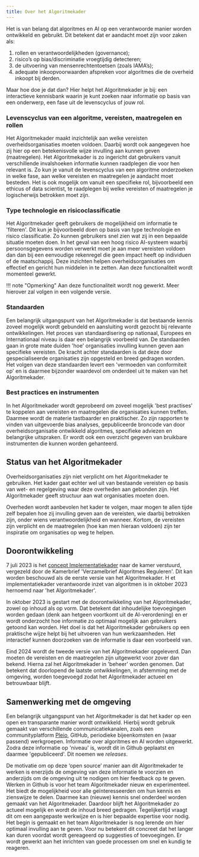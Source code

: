 ```yaml
---
title: Over het Algoritmekader
---
```


Het is van belang dat algoritmes en AI op een verantwoorde manier worden ontwikkeld en gebruikt. 
Dit betekent dat er aandacht moet zijn voor zaken als:
1. rollen en verantwoordelijkheden (governance);
2. risico’s op bias/discriminatie vroegtijdig detecteren;
3. de uitvoering van mensenrechtentoetsen (zoals IAMA’s);
4. adequate inkoopvoorwaarden afspreken voor algoritmes die de overheid inkoopt bij derden. 

Maar hoe doe je dat dan? Hier helpt het Algoritmekader je bij: een interactieve kennisbank waarin je kunt zoeken naar informatie op basis van een onderwerp, een fase uit de levenscyclus of jouw rol.  

### Levenscyclus van een algoritme, vereisten, maatregelen en rollen
Het Algoritmekader maakt inzichtelijk aan welke vereisten overheidsorganisaties moeten voldoen. 
Daarbij wordt ook aangegeven hoe zij hier op een betekenisvolle wijze invulling aan kunnen geven (maatregelen).
Het Algoritmekader is zo ingericht dat gebruikers vanuit verschillende invalshoeken informatie kunnen raadplegen die voor hen relevant is. 
Zo kun je vanuit de levenscyclus van een algoritme onderzoeken in welke fase, aan welke vereisten en maatregelen je aandacht moet besteden. 
Het is ook mogelijk om vanuit een specifieke rol, bijvoorbeeld een ethicus of data scientist, te raadplegen bij welke vereisten of maatregelen je logischerwijs betrokken moet zijn.  

### Type technologie en risicoclassificatie
Het Algoritmekader geeft gebruikers de mogelijkheid om informatie te 'filteren'. 
Dit kun je bijvoorbeeld doen op basis van type technologie en risico classificatie. 
Zo kunnen gebruikers snel zien wat zij in een bepaalde situatie moeten doen. 
In het geval van een hoog risico AI-systeem waarbij persoonsgegevens worden verwerkt moet je aan meer vereisten voldoen dan dan bij een eenvoudige rekenregel die geen impact heeft op individuen of de maatschappij. 
Deze inzichten helpen overheidsorganisaties om effectief en gericht hun middelen in te zetten. 
Aan deze functionaliteit wordt momenteel gewerkt.  

!!! note "Opmerking"
    Aan deze functionaliteit wordt nog gewerkt. Meer hierover zal volgen in een volgende versie. 

### Standaarden
Een belangrijk uitgangspunt van het Algoritmekader is dat bestaande kennis zoveel mogelijk wordt gebundeld en aansluiting wordt gezocht bij relevante ontwikkelingen. 
Het proces van standaardisering op nationaal, Europees en Internationaal niveau is daar een belangrijk voorbeeld van. 
De standaarden gaan in grote mate duiden 'hoe' organisaties invulling kunnen geven aan specifieke vereisten. 
De kracht achter standaarden is dat deze door gespecialiseerde organisaties zijn opgesteld en breed gedragen worden. 
Het volgen van deze standaarden levert een 'vermoeden van conformiteit op' en is daarmee bijzonder waardevol om onderdeel uit te maken van het Algoritmekader.  

### Best practices en instrumenten
In het Algoritmekader wordt geprobeerd om zoveel mogelijk 'best practises' te koppelen aan vereisten en maatregelen die organisaties kunnen treffen. 
Daarmee wordt de materie tastbaarder en praktischer. 
Zo zijn rapporten te vinden van uitgevoerde bias analyses, gepubliceerde broncode van door overheidsorganisatie ontwikkeld algoritmes, specifieke adviezen en belangrijke uitspraken. 
Er wordt ook een overzicht gegeven van bruikbare instrumenten die kunnen worden gehanteerd.   

## Status van het Algoritmekader
Overheidsorganisaties zijn niet verplicht om het Algoritmekader te gebruiken. Het kader gaat echter wel uit van bestaande vereisten op basis van wet- en regelgeving waar deze overheden aan gebonden zijn. 
Het Algoritmekader geeft structuur aan wat organisaties moeten doen.  

Overheden wordt aanbevolen het kader te volgen, maar mogen te allen tijde zelf bepalen hoe zij invulling geven aan de vereisten, wie daarbij betrokken zijn, onder wiens verantwoordelijkheid en wanneer. 
Kortom, de vereisten zijn verplicht en de maatregelen (hoe kan men hieraan voldoen) zijn ter inspiratie om organisaties op weg te helpen.  

## Doorontwikkeling
7 juli 2023 is het [concept Implementatiekader](https://www.rijksoverheid.nl/documenten/rapporten/2023/06/30/implementatiekader-verantwoorde-inzet-van-algoritmen) naar de kamer verstuurd, vergezeld door de Kamerbrief 'Verzamelbrief Algoritmes Reguleren'. 
Dit kan worden beschouwd als de eerste versie van het Algoritmekader. H
et implementatiekader verantwoorde inzet van algoritmen is in oktober 2023 hernoemd naar 'het Algoritmekader'. 

In oktober 2023 is gestart met de doorontwikkeling van het Algoritmekader, zowel op inhoud als op vorm. Dat betekent dat inhoudelijke toevoegingen worden gedaan (denk aan hetgeen voortkomt uit de AI-verordening) en er wordt onderzocht hoe informatie zo optimaal mogelijk aan gebruikers getoond kan worden. 
Het doel is dat het Algoritmekader gebruikers op een praktische wijze helpt bij het uitvoeren van hun werkzaamheden. 
Het interactief kunnen doorzoeken van de informatie is daar een voorbeeld van.  

Eind 2024 wordt de tweede versie van het Algoritmekader opgeleverd. 
Dan moeten de vereisten en de maatregelen zijn uitgewerkt voor zover dan bekend. 
Hierna zal het Algoritmekader in 'beheer' worden genomen. Dat betekent dat doorlopend de laatste ontwikkelingen, in afstemming met de omgeving, worden toegevoegd zodat het Algoritmekader actueel en betrouwbaar blijft.  

## Samenwerking met de omgeving
Een belangrijk uitgangspunt van het Algoritmekader is dat het kader op een open en transparante manier wordt ontwikkeld. 
Hierbij wordt gebruik gemaakt van verschillende communicatiekanalen, zoals een communityplatform [Pleio](https://algoritmes.pleio.nl/), GitHub, periodieke bijeenkomsten en (waar passend) werkgroepen. 
Informatie over algoritmes en AI worden uitgewerkt. 
Zodra deze informatie op 'niveau' is, wordt dit in Github geplaatst en daarmee 'gepubliceerd'. 
Dit noemen we *releases*. 

De motivatie om op deze ‘open source’ manier aan dit Algoritmekader te werken is enerzijds de omgeving van deze informatie te voorzien en anderzijds om de omgeving uit te nodigen om hier feedback op te geven. 
Werken in Github is voor het team Algoritmekader nieuw en experimenteel. 
Het biedt de mogelijkheid voor alle geïnteresseerden om hun kennis en zienswijze te delen. 
Daarmee kan (nieuwe) kennis snel onderdeel worden gemaakt van het Algoritmekader. 
Daardoor blijft het Algoritmekader zo actueel mogelijk en wordt de inhoud breed gedragen.
Tegelijkertijd vraagt dit om een aangepaste werkwijze en is hier bepaalde expertise voor nodig. 
Het begin is gemaakt en het team Algoritmekader is nog lerende om hier optimaal invulling aan te geven. 
Voor nu betekent dit concreet dat het langer kan duren voordat wordt gereageerd op suggesties of toevoegingen. 
Er wordt gewerkt aan het inrichten van goede processen om snel en kundig te reageren. 
